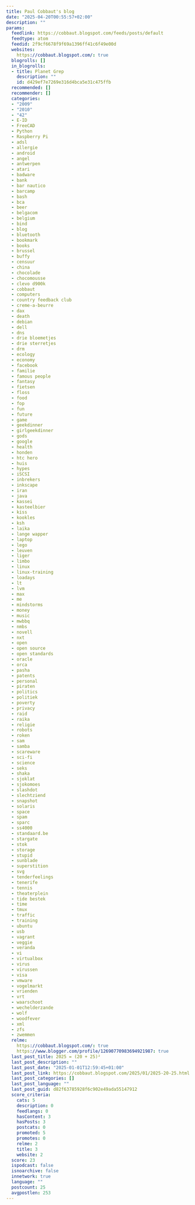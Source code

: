 ```yaml
---
title: Paul Cobbaut's blog
date: "2025-04-20T00:55:57+02:00"
description: ""
params:
  feedlink: https://cobbaut.blogspot.com/feeds/posts/default
  feedtype: atom
  feedid: 2f9cf6678f9f69a1396ff41c6f49e00d
  websites:
    https://cobbaut.blogspot.com/: true
  blogrolls: []
  in_blogrolls:
  - title: Planet Grep
    description: ""
    id: d429ef7e7269e316d4bca5e31c475ffb
  recommended: []
  recommender: []
  categories:
  - "2009"
  - "2010"
  - "42"
  - E-ID
  - FreeCAD
  - Python
  - Raspberry Pi
  - adsl
  - allergie
  - android
  - angel
  - antwerpen
  - atari
  - badware
  - bank
  - bar nautico
  - barcamp
  - bash
  - bca
  - beer
  - belgacom
  - belgium
  - bind
  - blog
  - bluetooth
  - bookmark
  - books
  - brussel
  - buffy
  - censuur
  - china
  - chocolade
  - chocomousse
  - clevo d900k
  - cobbaut
  - computers
  - country feedback club
  - creme-a-beurre
  - dax
  - death
  - debian
  - dell
  - dns
  - drie bloemetjes
  - drie sterretjes
  - drm
  - ecology
  - economy
  - facebook
  - familie
  - famous people
  - fantasy
  - fietsen
  - floss
  - food
  - fop
  - fun
  - future
  - game
  - geekdinner
  - girlgeekdinner
  - gods
  - google
  - health
  - honden
  - htc hero
  - huis
  - hypes
  - iSCSI
  - inbrekers
  - inkscape
  - iran
  - java
  - kassei
  - kasteelbier
  - kiss
  - kookles
  - ksh
  - laika
  - lange wapper
  - laptop
  - lego
  - leuven
  - liger
  - limbo
  - linux
  - linux-training
  - loadays
  - lt
  - lvm
  - max
  - me
  - mindstorms
  - money
  - music
  - mwbbq
  - nmbs
  - novell
  - nxt
  - open
  - open source
  - open standards
  - oracle
  - orca
  - pasha
  - patents
  - personal
  - piraten
  - politics
  - politiek
  - poverty
  - privacy
  - raid
  - raika
  - religie
  - robots
  - roken
  - sam
  - samba
  - scareware
  - sci-fi
  - science
  - seks
  - shaka
  - sjoklat
  - sjokomoes
  - slashdot
  - slechtziend
  - snapshot
  - solaris
  - space
  - spam
  - sparc
  - ss4000
  - standaard.be
  - stargate
  - stok
  - storage
  - stupid
  - sunblade
  - superstition
  - svg
  - tenderfeelings
  - tenerife
  - tennis
  - theaterplein
  - tide bestek
  - time
  - tmux
  - traffic
  - training
  - ubuntu
  - usb
  - vagrant
  - veggie
  - veranda
  - vi
  - virtualbox
  - virus
  - virussen
  - visa
  - vmware
  - vogelmarkt
  - vrienden
  - vrt
  - waarschoot
  - wechelderzande
  - wolf
  - woodfever
  - xml
  - zfs
  - zwemmen
  relme:
    https://cobbaut.blogspot.com/: true
    https://www.blogger.com/profile/12690770983694921987: true
  last_post_title: 2025 = (20 + 25)²
  last_post_description: ""
  last_post_date: "2025-01-01T12:59:45+01:00"
  last_post_link: https://cobbaut.blogspot.com/2025/01/2025-20-25.html
  last_post_categories: []
  last_post_language: ""
  last_post_guid: d82f63785928f6c902e49ada55147912
  score_criteria:
    cats: 5
    description: 0
    feedlangs: 0
    hasContent: 3
    hasPosts: 3
    postcats: 0
    promoted: 5
    promotes: 0
    relme: 2
    title: 3
    website: 2
  score: 23
  ispodcast: false
  isnoarchive: false
  innetwork: true
  language: ""
  postcount: 25
  avgpostlen: 253
---
```

